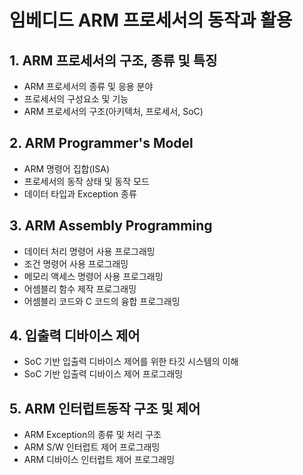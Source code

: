 # 임베디드 ARM 프로세서의 동작과 활용
## 1. ARM 프로세서의 구조, 종류 및 특징
* ARM 프로세서의 종류 및 응용 분야
* 프로세서의 구성요소 및 기능
* ARM 프로세서의 구조(아키텍처, 프로세서, SoC)

## 2. ARM Programmer's Model
* ARM 명령어 집합(ISA)
* 프로세서의 동작 상태 및 동작 모드
* 데이터 타입과 Exception 종류

## 3. ARM Assembly Programming
* 데이터 처리 명령어 사용 프로그래밍
* 조건 명령어 사용 프로그래밍
* 메모리 액세스 명령어 사용 프로그래밍
* 어셈블리 함수 제작 프로그래밍
* 어셈블리 코드와 C 코드의 융합 프로그래밍

## 4. 입출력 디바이스 제어
* SoC 기반 입출력 디바이스 제어를 위한 타깃 시스템의 이해
* SoC 기반 입출력 디바이스 제어 프로그래밍

## 5. ARM 인터럽트동작 구조 및 제어
* ARM Exception의 종류 및 처리 구조
* ARM S/W 인터럽트 제어 프로그래밍
* ARM 디바이스 인터럽트 제어 프로그래밍
